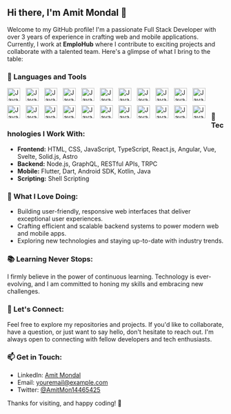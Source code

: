 ## Hi there, I'm Amit Mondal 👋

Welcome to my GitHub profile! I'm a passionate Full Stack Developer with over 3 years of experience in crafting web and mobile applications. Currently, I work at **EmploHub** where I contribute to exciting projects and collaborate with a talented team. Here's a glimpse of what I bring to the table:

### 🧰 Languages and Tools

<img align="left" alt="Java" width="30px" style="padding-right:10px;padding-bottom:10px;" src="https://cdn.jsdelivr.net/gh/devicons/devicon/icons/html5/html5-original.svg" />
<img align="left" alt="Java" width="30px" style="padding-right:10px;padding-bottom:10px;" src="https://cdn.jsdelivr.net/gh/devicons/devicon/icons/css3/css3-original.svg" />
<img align="left" alt="Java" width="30px" style="padding-right:10px;padding-bottom:10px;" src="https://cdn.jsdelivr.net/gh/devicons/devicon/icons/tailwindcss/tailwindcss-plain.svg" />
<img align="left" alt="Java" width="30px" style="padding-right:10px;padding-bottom:10px;" src="https://cdn.jsdelivr.net/gh/devicons/devicon/icons/javascript/javascript-original.svg" />
<img align="left" alt="Java" width="30px" style="padding-right:10px;padding-bottom:10px;" src="https://cdn.jsdelivr.net/gh/devicons/devicon/icons/typescript/typescript-original.svg" />
<img align="left" alt="Java" width="30px" style="padding-right:10px;padding-bottom:10px;" src="https://cdn.jsdelivr.net/gh/devicons/devicon/icons/nodejs/nodejs-original.svg" />
<img align="left" alt="Java" width="30px" style="padding-right:10px;padding-bottom:10px;" src="https://cdn.jsdelivr.net/gh/devicons/devicon/icons/graphql/graphql-plain.svg" />
<img align="left" alt="Java" width="30px" style="padding-right:10px;padding-bottom:10px;" src="https://cdn.jsdelivr.net/gh/devicons/devicon/icons/mongodb/mongodb-original.svg" />
<img align="left" alt="Java" width="30px" style="padding-right:10px;padding-bottom:10px;" src="https://cdn.jsdelivr.net/gh/devicons/devicon/icons/postgresql/postgresql-original.svg" />
<img align="left" alt="Java" width="30px" style="padding-right:10px;padding-bottom:10px;" src="https://cdn.jsdelivr.net/gh/devicons/devicon/icons/angularjs/angularjs-original.svg" />
<img align="left" alt="Java" width="30px" style="padding-right:10px;padding-bottom:10px;" src="https://cdn.jsdelivr.net/gh/devicons/devicon/icons/react/react-original.svg" />
<img align="left" alt="Java" width="30px" style="padding-right:10px;padding-bottom:10px;" src="https://cdn.jsdelivr.net/gh/devicons/devicon/icons/redux/redux-original.svg" />
<img align="left" alt="Java" width="30px" style="padding-right:10px;padding-bottom:10px;" src="https://cdn.jsdelivr.net/gh/devicons/devicon/icons/materialui/materialui-original.svg" />
<img align="left" alt="Java" width="30px" style="padding-right:10px;padding-bottom:10px;" src="https://cdn.jsdelivr.net/gh/devicons/devicon/icons/vuejs/vuejs-original.svg" />
<img align="left" alt="Java" width="30px" style="padding-right:10px;padding-bottom:10px;" src="https://cdn.jsdelivr.net/gh/devicons/devicon/icons/vuetify/vuetify-original.svg" />
<img align="left" alt="Java" width="30px" style="padding-right:10px;padding-bottom:10px;" src="https://cdn.jsdelivr.net/gh/devicons/devicon/icons/svelte/svelte-original.svg" />
<img align="left" alt="Java" width="30px" style="padding-right:10px;padding-bottom:10px;" src="https://cdn.jsdelivr.net/gh/devicons/devicon/icons/dart/dart-original.svg" />
<img align="left" alt="Java" width="30px" style="padding-right:10px;padding-bottom:10px;" src="https://cdn.jsdelivr.net/gh/devicons/devicon/icons/flutter/flutter-original.svg" />
<img align="left" alt="Java" width="30px" style="padding-right:10px;padding-bottom:10px;" src="https://cdn.jsdelivr.net/gh/devicons/devicon/icons/kotlin/kotlin-original.svg" />
<img align="left" alt="Java" width="30px" style="padding-right:10px;padding-bottom:10px;" src="https://cdn.jsdelivr.net/gh/devicons/devicon/icons/java/java-original.svg" />
<img align="left" alt="Java" width="30px" style="padding-right:10px;padding-bottom:10px;" src="https://cdn.jsdelivr.net/gh/devicons/devicon/icons/android/android-original.svg" />
<img align="left" alt="Java" width="30px" style="padding-right:10px;padding-bottom:10px;" src="https://cdn.jsdelivr.net/gh/devicons/devicon/icons/bash/bash-original.svg" />
<br />

#

### 🚀 Technologies I Work With:

- **Frontend:** HTML, CSS, JavaScript, TypeScript, React.js, Angular, Vue, Svelte, Solid.js, Astro
- **Backend:** Node.js, GraphQL, RESTful APIs, TRPC
- **Mobile:** Flutter, Dart, Android SDK, Kotlin, Java
- **Scripting:** Shell Scripting

### 🌟 What I Love Doing:

- Building user-friendly, responsive web interfaces that deliver exceptional user experiences.
- Crafting efficient and scalable backend systems to power modern web and mobile apps.
- Exploring new technologies and staying up-to-date with industry trends.

### 📚 Learning Never Stops:

I firmly believe in the power of continuous learning. Technology is ever-evolving, and I am committed to honing my skills and embracing new challenges.

### 🤝 Let's Connect:

Feel free to explore my repositories and projects. If you'd like to collaborate, have a question, or just want to say hello, don't hesitate to reach out. I'm always open to connecting with fellow developers and tech enthusiasts.

### 📫 Get in Touch:

- LinkedIn: [Amit Mondal](https://www.linkedin.com/in/amit-mondal-3b2143282/)
- Email: [youremail@example.com](mailto:androidone548@gmail.com)
- Twitter: [@AmitMon14465425](https://x.com/AmitMon14465425?t=bMCt_Q8WiQSA0vSrnz3buQ&s=35)

Thanks for visiting, and happy coding! 🚀
